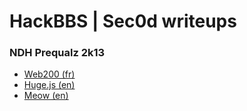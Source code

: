 HackBBS | Sec0d writeups
========================

### NDH Prequalz 2k13
* [Web200 (fr)](https://github.com/hackbbs/writeups/blob/master/ndh-prequalz-2k13/Web200-fr.md)
* [Huge.js (en)](https://github.com/hackbbs/writeups/blob/master/ndh-prequalz-2k13/huge-en.md)
* [Meow (en)](http://binholic.blogspot.fr/2013/03/ndh2k13-prequals-meow-misc.html)
